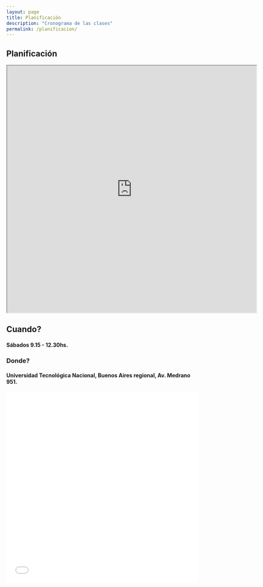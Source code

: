 ```yaml
---
layout: page
title: Planificación
description: "Cronograma de las clases"
permalink: /planificacion/
---
```


## Planificación

<iframe style="width: 130%; height:650px"
  src="https://docs.google.com/spreadsheets/d/1i53oPODT_3F8lXMZ_i9ib5rDio2GORdXJJsGVXXPT-A/pubhtml?gid=1496130648&single=true">
</iframe>


## Cuando?

#### Sábados 9.15 - 12.30hs.

### Donde?

#### Universidad Tecnológica Nacional, Buenos Aires regional, Av. Medrano 951.

<div>
  <div class="sites-embed-align-left-wrapping-off"><div class="sites-embed-border-on sites-embed sites-embed-full-width" style="width:100%;">
    <div class="sites-embed-object-title" style="display:none;">Av Medrano 951</div>
      <div class="sites-embed-content sites-embed-type-map">
        <iframe  src="//maps.google.com/?ll=-34.598583%2C-58.420272&amp;spn=0.021549%2C0.060081&amp;ie=UTF8&amp;z=16&amp;t=roadmap&amp;sll=-34.598583%2C-58.420272&amp;sspn=0.021549%2C0.060081&amp;q=Av%20Medrano%20951%2C%20Buenos%20Aires%2C%20Ciudad%20Aut%C3%B3noma%20de%20Buenos%20Aires%2C%20Argentina%20(Av%20Medrano%20951)&amp;output=embed" title="Av Medrano 951" width="100%" height="500" frameborder="0" class="map_embed" scrolling="no"></iframe>
      </div>
    </div>
  </div>
</div>
